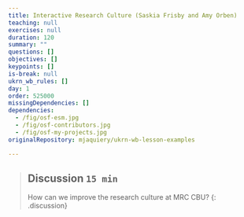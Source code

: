 ```yaml
---
title: Interactive Research Culture (Saskia Frisby and Amy Orben)
teaching: null
exercises: null
duration: 120
summary: ""
questions: []
objectives: []
keypoints: []
is-break: null
ukrn_wb_rules: []
day: 1
order: 525000
missingDependencies: []
dependencies:
  - /fig/osf-esm.jpg
  - /fig/osf-contributors.jpg
  - /fig/osf-my-projects.jpg
originalRepository: mjaquiery/ukrn-wb-lesson-examples

---
```

> ## Discussion `15 min`
> How can we improve the research culture at MRC CBU?
{: .discussion}
